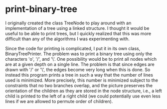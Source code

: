 # print-binary-tree
I originally created the class TreeNode to play around with an implementation of a tree using a linked structure. I thought it would be useful to be able to print trees, but I quickly realized that this was more difficult than any of the algorithms I was experimenting with.

Since the code for printing is complicated, I put it in its own class, BinaryTreePrinter. The problem was to print a binary tree using only the characters 'o', '/', and '\\'. One possibility would be to print all nodes which are at a given depth on a single line. The problem is that since edges are drawn with '/' or '\\', the edges become very long when this is done. So instead this program prints a tree in such a way that the number of lines used is minimized. More precisely, this number is minimized subject to the constraints that no two branches overlap, and the picture preserves the orientation of the children as they are stored in the node structure, i.e., a left child is printed to the left of a right child (we could potentially use even less lines if we are allowed to permute order of children).
